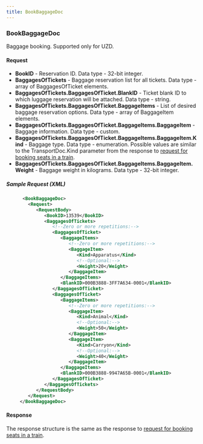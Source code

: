 ```yaml
---
title: BookBaggageDoc
---
```


### BookBaggageDoc

Baggage booking. Supported only for UZD. 

#### Request

-   **BookID** - Reservation ID. Data type - 32-bit integer.
-   **BaggagesOfTickets** - Baggage reservation list for all tickets. Data type - array of BaggagesOfTicket elements.
-   **BaggagesOfTickets.BaggagesOfTicket.BlankID** - Ticket blank ID to which luggage reservation will be attached. Data type - string. 
-   **BaggagesOfTickets.BaggagesOfTicket.BaggageItems** - List of desired baggage reservation options. Data type - array of BaggageItem elements.
-   **BaggagesOfTickets.BaggagesOfTicket.BaggageItems.BaggageItem** - Baggage information. Data type - custom.
-   **BaggagesOfTickets.BaggagesOfTicket.BaggageItems.BaggageItem.Kind** - Baggage type. Data type - enumeration. Possible values are similar to the TransportDoc.Kind parameter from the response to [request for booking seats in a train](/trains/trains_stages/booktrain).
-   **BaggagesOfTickets.BaggagesOfTicket.BaggageItems.BaggageItem.Weight** - Baggage weight in kilograms. Data type - 32-bit integer.

##### Sample Request (XML)
```xml
      <BookBaggageDoc>
        <Request>
           <RequestBody>
              <BookID>13539</BookID>
              <BaggagesOfTickets>
                 <!--Zero or more repetitions:-->
                 <BaggagesOfTicket>
                    <BaggageItems>
                       <!--Zero or more repetitions:-->
                       <BaggageItem>
                          <Kind>Apparatus</Kind>
                          <!--Optional:-->
                          <Weight>20</Weight>
                       </BaggageItem>
                    </BaggageItems>
                    <BlankID>000B3888-3FF7A634-0001</BlankID>
                 </BaggagesOfTicket>
                 <BaggagesOfTicket>
                    <BaggageItems>
                       <!--Zero or more repetitions:-->
                       <BaggageItem>
                          <Kind>Animal</Kind>
                          <!--Optional:-->
                          <Weight>50</Weight>
                       </BaggageItem>
                       <BaggageItem>
                          <Kind>Carryon</Kind>
                          <!--Optional:-->
                          <Weight>40</Weight>
                       </BaggageItem>
                    </BaggageItems>
                    <BlankID>000B3888-9947A65B-0001</BlankID>
                 </BaggagesOfTicket>
              </BaggagesOfTickets>
           </RequestBody>
        </Request>
     </BookBaggageDoc>
```

#### Response

The response structure is the same as the response to [request for booking seats in a train](/trains/trains_stages/booktrain).